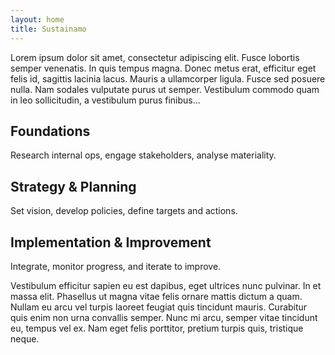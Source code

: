 ```yaml
---
layout: home
title: Sustainamo
---
```


Lorem ipsum dolor sit amet, consectetur adipiscing elit. Fusce lobortis semper venenatis. In quis tempus magna. Donec metus erat, efficitur eget felis id, sagittis lacinia lacus. Mauris a ullamcorper ligula. Fusce sed posuere nulla. Nam sodales vulputate purus ut semper. Vestibulum commodo quam in leo sollicitudin, a vestibulum purus finibus...

<section class="phase-blocks">
  <div class="phase-block">
    <h2>Foundations</h2>
    <p>Research internal ops, engage stakeholders, analyse materiality.</p>
  </div>
  <div class="phase-block">
    <h2>Strategy & Planning</h2>
    <p>Set vision, develop policies, define targets and actions.</p>
  </div>
  <div class="phase-block">
    <h2>Implementation & Improvement</h2>
    <p>Integrate, monitor progress, and iterate to improve.</p>
  </div>
</section>

Vestibulum efficitur sapien eu est dapibus, eget ultrices nunc pulvinar. In et massa elit. Phasellus ut magna vitae felis ornare mattis dictum a quam. Nullam eu arcu vel turpis laoreet feugiat quis tincidunt mauris. Curabitur quis enim non urna convallis semper. Nunc mi arcu, semper vitae tincidunt eu, tempus vel ex. Nam eget felis porttitor, pretium turpis quis, tristique neque.
